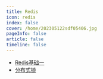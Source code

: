 ```yaml
---
title: Redis
icon: redis 
index: false
cover: /home/202305122sdf05406.jpg
pageInfo: false
article: false
timeline: false
---
```


- <HopeIcon icon="page"/> [Redis基础一](0redis.md)
- <HopeIcon icon="page"/> [分布式锁](2lock.md)
